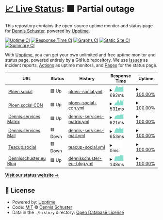 # [📈 Live Status](https://uptime.dennis.services): <!--live status--> **🟧 Partial outage**

This repository contains the open-source uptime monitor and status page for [Dennis Schuster](https://uptime.dennis.services), powered by [Upptime](https://github.com/upptime/upptime).

[![Uptime CI](https://github.com/Dennisschu/uptime/workflows/Uptime%20CI/badge.svg)](https://github.com/Dennisschu/uptime/actions?query=workflow%3A%22Uptime+CI%22)
[![Response Time CI](https://github.com/Dennisschu/uptime/workflows/Response%20Time%20CI/badge.svg)](https://github.com/Dennisschu/uptime/actions?query=workflow%3A%22Response+Time+CI%22)
[![Graphs CI](https://github.com/Dennisschu/uptime/workflows/Graphs%20CI/badge.svg)](https://github.com/Dennisschu/uptime/actions?query=workflow%3A%22Graphs+CI%22)
[![Static Site CI](https://github.com/Dennisschu/uptime/workflows/Static%20Site%20CI/badge.svg)](https://github.com/Dennisschu/uptime/actions?query=workflow%3A%22Static+Site+CI%22)
[![Summary CI](https://github.com/Dennisschu/uptime/workflows/Summary%20CI/badge.svg)](https://github.com/Dennisschu/uptime/actions?query=workflow%3A%22Summary+CI%22)

With [Upptime](https://upptime.js.org), you can get your own unlimited and free uptime monitor and status page, powered entirely by a GitHub repository. We use [Issues](https://github.com/Dennisschu/uptime/issues) as incident reports, [Actions](https://github.com/Dennisschu/uptime/actions) as uptime monitors, and [Pages](https://uptime.dennis.services) for the status page.

<!--start: status pages-->
<!-- This summary is generated by Upptime (https://github.com/upptime/upptime) -->
<!-- Do not edit this manually, your changes will be overwritten -->
<!-- prettier-ignore -->
| URL | Status | History | Response Time | Uptime |
| --- | ------ | ------- | ------------- | ------ |
| <img alt="" src="https://icons.duckduckgo.com/ip3/ploen.social.ico" height="13"> [Ploen.social](https://Ploen.social) | 🟩 Up | [ploen-social.yml](https://github.com/Dennisschu/uptime/commits/HEAD/history/ploen-social.yml) | <details><summary><img alt="Response time graph" src="./graphs/ploen-social/response-time-week.png" height="20"> 692ms</summary><br><a href="https://uptime.dennis.services/history/ploen-social"><img alt="Response time 1575" src="https://img.shields.io/endpoint?url=https%3A%2F%2Fraw.githubusercontent.com%2FDennisschu%2Fuptime%2FHEAD%2Fapi%2Fploen-social%2Fresponse-time.json"></a><br><a href="https://uptime.dennis.services/history/ploen-social"><img alt="24-hour response time 820" src="https://img.shields.io/endpoint?url=https%3A%2F%2Fraw.githubusercontent.com%2FDennisschu%2Fuptime%2FHEAD%2Fapi%2Fploen-social%2Fresponse-time-day.json"></a><br><a href="https://uptime.dennis.services/history/ploen-social"><img alt="7-day response time 692" src="https://img.shields.io/endpoint?url=https%3A%2F%2Fraw.githubusercontent.com%2FDennisschu%2Fuptime%2FHEAD%2Fapi%2Fploen-social%2Fresponse-time-week.json"></a><br><a href="https://uptime.dennis.services/history/ploen-social"><img alt="30-day response time 681" src="https://img.shields.io/endpoint?url=https%3A%2F%2Fraw.githubusercontent.com%2FDennisschu%2Fuptime%2FHEAD%2Fapi%2Fploen-social%2Fresponse-time-month.json"></a><br><a href="https://uptime.dennis.services/history/ploen-social"><img alt="1-year response time 1650" src="https://img.shields.io/endpoint?url=https%3A%2F%2Fraw.githubusercontent.com%2FDennisschu%2Fuptime%2FHEAD%2Fapi%2Fploen-social%2Fresponse-time-year.json"></a></details> | <details><summary><a href="https://uptime.dennis.services/history/ploen-social">100.00%</a></summary><a href="https://uptime.dennis.services/history/ploen-social"><img alt="All-time uptime 100.00%" src="https://img.shields.io/endpoint?url=https%3A%2F%2Fraw.githubusercontent.com%2FDennisschu%2Fuptime%2FHEAD%2Fapi%2Fploen-social%2Fuptime.json"></a><br><a href="https://uptime.dennis.services/history/ploen-social"><img alt="24-hour uptime 100.00%" src="https://img.shields.io/endpoint?url=https%3A%2F%2Fraw.githubusercontent.com%2FDennisschu%2Fuptime%2FHEAD%2Fapi%2Fploen-social%2Fuptime-day.json"></a><br><a href="https://uptime.dennis.services/history/ploen-social"><img alt="7-day uptime 100.00%" src="https://img.shields.io/endpoint?url=https%3A%2F%2Fraw.githubusercontent.com%2FDennisschu%2Fuptime%2FHEAD%2Fapi%2Fploen-social%2Fuptime-week.json"></a><br><a href="https://uptime.dennis.services/history/ploen-social"><img alt="30-day uptime 100.00%" src="https://img.shields.io/endpoint?url=https%3A%2F%2Fraw.githubusercontent.com%2FDennisschu%2Fuptime%2FHEAD%2Fapi%2Fploen-social%2Fuptime-month.json"></a><br><a href="https://uptime.dennis.services/history/ploen-social"><img alt="1-year uptime 100.00%" src="https://img.shields.io/endpoint?url=https%3A%2F%2Fraw.githubusercontent.com%2FDennisschu%2Fuptime%2FHEAD%2Fapi%2Fploen-social%2Fuptime-year.json"></a></details>
| <img alt="" src="https://icons.duckduckgo.com/ip3/cdn.ploen.social.ico" height="13"> [Ploen.social CDN](https://cdn.Ploen.social) | 🟩 Up | [ploen-social-cdn.yml](https://github.com/Dennisschu/uptime/commits/HEAD/history/ploen-social-cdn.yml) | <details><summary><img alt="Response time graph" src="./graphs/ploen-social-cdn/response-time-week.png" height="20"> 531ms</summary><br><a href="https://uptime.dennis.services/history/ploen-social-cdn"><img alt="Response time 489" src="https://img.shields.io/endpoint?url=https%3A%2F%2Fraw.githubusercontent.com%2FDennisschu%2Fuptime%2FHEAD%2Fapi%2Fploen-social-cdn%2Fresponse-time.json"></a><br><a href="https://uptime.dennis.services/history/ploen-social-cdn"><img alt="24-hour response time 799" src="https://img.shields.io/endpoint?url=https%3A%2F%2Fraw.githubusercontent.com%2FDennisschu%2Fuptime%2FHEAD%2Fapi%2Fploen-social-cdn%2Fresponse-time-day.json"></a><br><a href="https://uptime.dennis.services/history/ploen-social-cdn"><img alt="7-day response time 531" src="https://img.shields.io/endpoint?url=https%3A%2F%2Fraw.githubusercontent.com%2FDennisschu%2Fuptime%2FHEAD%2Fapi%2Fploen-social-cdn%2Fresponse-time-week.json"></a><br><a href="https://uptime.dennis.services/history/ploen-social-cdn"><img alt="30-day response time 560" src="https://img.shields.io/endpoint?url=https%3A%2F%2Fraw.githubusercontent.com%2FDennisschu%2Fuptime%2FHEAD%2Fapi%2Fploen-social-cdn%2Fresponse-time-month.json"></a><br><a href="https://uptime.dennis.services/history/ploen-social-cdn"><img alt="1-year response time 494" src="https://img.shields.io/endpoint?url=https%3A%2F%2Fraw.githubusercontent.com%2FDennisschu%2Fuptime%2FHEAD%2Fapi%2Fploen-social-cdn%2Fresponse-time-year.json"></a></details> | <details><summary><a href="https://uptime.dennis.services/history/ploen-social-cdn">100.00%</a></summary><a href="https://uptime.dennis.services/history/ploen-social-cdn"><img alt="All-time uptime 100.00%" src="https://img.shields.io/endpoint?url=https%3A%2F%2Fraw.githubusercontent.com%2FDennisschu%2Fuptime%2FHEAD%2Fapi%2Fploen-social-cdn%2Fuptime.json"></a><br><a href="https://uptime.dennis.services/history/ploen-social-cdn"><img alt="24-hour uptime 100.00%" src="https://img.shields.io/endpoint?url=https%3A%2F%2Fraw.githubusercontent.com%2FDennisschu%2Fuptime%2FHEAD%2Fapi%2Fploen-social-cdn%2Fuptime-day.json"></a><br><a href="https://uptime.dennis.services/history/ploen-social-cdn"><img alt="7-day uptime 100.00%" src="https://img.shields.io/endpoint?url=https%3A%2F%2Fraw.githubusercontent.com%2FDennisschu%2Fuptime%2FHEAD%2Fapi%2Fploen-social-cdn%2Fuptime-week.json"></a><br><a href="https://uptime.dennis.services/history/ploen-social-cdn"><img alt="30-day uptime 100.00%" src="https://img.shields.io/endpoint?url=https%3A%2F%2Fraw.githubusercontent.com%2FDennisschu%2Fuptime%2FHEAD%2Fapi%2Fploen-social-cdn%2Fuptime-month.json"></a><br><a href="https://uptime.dennis.services/history/ploen-social-cdn"><img alt="1-year uptime 100.00%" src="https://img.shields.io/endpoint?url=https%3A%2F%2Fraw.githubusercontent.com%2FDennisschu%2Fuptime%2FHEAD%2Fapi%2Fploen-social-cdn%2Fuptime-year.json"></a></details>
| <img alt="" src="https://icons.duckduckgo.com/ip3/matrix.dennis.services.ico" height="13"> [Dennis.services Matrix](https://matrix.dennis.services) | 🟩 Up | [dennis-services-matrix.yml](https://github.com/Dennisschu/uptime/commits/HEAD/history/dennis-services-matrix.yml) | <details><summary><img alt="Response time graph" src="./graphs/dennis-services-matrix/response-time-week.png" height="20"> 921ms</summary><br><a href="https://uptime.dennis.services/history/dennis-services-matrix"><img alt="Response time 933" src="https://img.shields.io/endpoint?url=https%3A%2F%2Fraw.githubusercontent.com%2FDennisschu%2Fuptime%2FHEAD%2Fapi%2Fdennis-services-matrix%2Fresponse-time.json"></a><br><a href="https://uptime.dennis.services/history/dennis-services-matrix"><img alt="24-hour response time 1210" src="https://img.shields.io/endpoint?url=https%3A%2F%2Fraw.githubusercontent.com%2FDennisschu%2Fuptime%2FHEAD%2Fapi%2Fdennis-services-matrix%2Fresponse-time-day.json"></a><br><a href="https://uptime.dennis.services/history/dennis-services-matrix"><img alt="7-day response time 921" src="https://img.shields.io/endpoint?url=https%3A%2F%2Fraw.githubusercontent.com%2FDennisschu%2Fuptime%2FHEAD%2Fapi%2Fdennis-services-matrix%2Fresponse-time-week.json"></a><br><a href="https://uptime.dennis.services/history/dennis-services-matrix"><img alt="30-day response time 974" src="https://img.shields.io/endpoint?url=https%3A%2F%2Fraw.githubusercontent.com%2FDennisschu%2Fuptime%2FHEAD%2Fapi%2Fdennis-services-matrix%2Fresponse-time-month.json"></a><br><a href="https://uptime.dennis.services/history/dennis-services-matrix"><img alt="1-year response time 933" src="https://img.shields.io/endpoint?url=https%3A%2F%2Fraw.githubusercontent.com%2FDennisschu%2Fuptime%2FHEAD%2Fapi%2Fdennis-services-matrix%2Fresponse-time-year.json"></a></details> | <details><summary><a href="https://uptime.dennis.services/history/dennis-services-matrix">100.00%</a></summary><a href="https://uptime.dennis.services/history/dennis-services-matrix"><img alt="All-time uptime 100.00%" src="https://img.shields.io/endpoint?url=https%3A%2F%2Fraw.githubusercontent.com%2FDennisschu%2Fuptime%2FHEAD%2Fapi%2Fdennis-services-matrix%2Fuptime.json"></a><br><a href="https://uptime.dennis.services/history/dennis-services-matrix"><img alt="24-hour uptime 100.00%" src="https://img.shields.io/endpoint?url=https%3A%2F%2Fraw.githubusercontent.com%2FDennisschu%2Fuptime%2FHEAD%2Fapi%2Fdennis-services-matrix%2Fuptime-day.json"></a><br><a href="https://uptime.dennis.services/history/dennis-services-matrix"><img alt="7-day uptime 100.00%" src="https://img.shields.io/endpoint?url=https%3A%2F%2Fraw.githubusercontent.com%2FDennisschu%2Fuptime%2FHEAD%2Fapi%2Fdennis-services-matrix%2Fuptime-week.json"></a><br><a href="https://uptime.dennis.services/history/dennis-services-matrix"><img alt="30-day uptime 100.00%" src="https://img.shields.io/endpoint?url=https%3A%2F%2Fraw.githubusercontent.com%2FDennisschu%2Fuptime%2FHEAD%2Fapi%2Fdennis-services-matrix%2Fuptime-month.json"></a><br><a href="https://uptime.dennis.services/history/dennis-services-matrix"><img alt="1-year uptime 100.00%" src="https://img.shields.io/endpoint?url=https%3A%2F%2Fraw.githubusercontent.com%2FDennisschu%2Fuptime%2FHEAD%2Fapi%2Fdennis-services-matrix%2Fuptime-year.json"></a></details>
| <img alt="" src="https://icons.duckduckgo.com/ip3/mail-1.dennis.services.ico" height="13"> [Dennis.services Mail](https://mail-1.dennis.services) | 🟥 Down | [dennis-services-mail.yml](https://github.com/Dennisschu/uptime/commits/HEAD/history/dennis-services-mail.yml) | <details><summary><img alt="Response time graph" src="./graphs/dennis-services-mail/response-time-week.png" height="20"> 653ms</summary><br><a href="https://uptime.dennis.services/history/dennis-services-mail"><img alt="Response time 1181" src="https://img.shields.io/endpoint?url=https%3A%2F%2Fraw.githubusercontent.com%2FDennisschu%2Fuptime%2FHEAD%2Fapi%2Fdennis-services-mail%2Fresponse-time.json"></a><br><a href="https://uptime.dennis.services/history/dennis-services-mail"><img alt="24-hour response time 766" src="https://img.shields.io/endpoint?url=https%3A%2F%2Fraw.githubusercontent.com%2FDennisschu%2Fuptime%2FHEAD%2Fapi%2Fdennis-services-mail%2Fresponse-time-day.json"></a><br><a href="https://uptime.dennis.services/history/dennis-services-mail"><img alt="7-day response time 653" src="https://img.shields.io/endpoint?url=https%3A%2F%2Fraw.githubusercontent.com%2FDennisschu%2Fuptime%2FHEAD%2Fapi%2Fdennis-services-mail%2Fresponse-time-week.json"></a><br><a href="https://uptime.dennis.services/history/dennis-services-mail"><img alt="30-day response time 2645" src="https://img.shields.io/endpoint?url=https%3A%2F%2Fraw.githubusercontent.com%2FDennisschu%2Fuptime%2FHEAD%2Fapi%2Fdennis-services-mail%2Fresponse-time-month.json"></a><br><a href="https://uptime.dennis.services/history/dennis-services-mail"><img alt="1-year response time 1217" src="https://img.shields.io/endpoint?url=https%3A%2F%2Fraw.githubusercontent.com%2FDennisschu%2Fuptime%2FHEAD%2Fapi%2Fdennis-services-mail%2Fresponse-time-year.json"></a></details> | <details><summary><a href="https://uptime.dennis.services/history/dennis-services-mail">100.00%</a></summary><a href="https://uptime.dennis.services/history/dennis-services-mail"><img alt="All-time uptime 100.00%" src="https://img.shields.io/endpoint?url=https%3A%2F%2Fraw.githubusercontent.com%2FDennisschu%2Fuptime%2FHEAD%2Fapi%2Fdennis-services-mail%2Fuptime.json"></a><br><a href="https://uptime.dennis.services/history/dennis-services-mail"><img alt="24-hour uptime 100.00%" src="https://img.shields.io/endpoint?url=https%3A%2F%2Fraw.githubusercontent.com%2FDennisschu%2Fuptime%2FHEAD%2Fapi%2Fdennis-services-mail%2Fuptime-day.json"></a><br><a href="https://uptime.dennis.services/history/dennis-services-mail"><img alt="7-day uptime 100.00%" src="https://img.shields.io/endpoint?url=https%3A%2F%2Fraw.githubusercontent.com%2FDennisschu%2Fuptime%2FHEAD%2Fapi%2Fdennis-services-mail%2Fuptime-week.json"></a><br><a href="https://uptime.dennis.services/history/dennis-services-mail"><img alt="30-day uptime 100.00%" src="https://img.shields.io/endpoint?url=https%3A%2F%2Fraw.githubusercontent.com%2FDennisschu%2Fuptime%2FHEAD%2Fapi%2Fdennis-services-mail%2Fuptime-month.json"></a><br><a href="https://uptime.dennis.services/history/dennis-services-mail"><img alt="1-year uptime 100.00%" src="https://img.shields.io/endpoint?url=https%3A%2F%2Fraw.githubusercontent.com%2FDennisschu%2Fuptime%2FHEAD%2Fapi%2Fdennis-services-mail%2Fuptime-year.json"></a></details>
| <img alt="" src="https://icons.duckduckgo.com/ip3/teacup.social.ico" height="13"> [Teacup.social](https://teacup.social) | 🟥 Down | [teacup-social.yml](https://github.com/Dennisschu/uptime/commits/HEAD/history/teacup-social.yml) | <details><summary><img alt="Response time graph" src="./graphs/teacup-social/response-time-week.png" height="20"> 0ms</summary><br><a href="https://uptime.dennis.services/history/teacup-social"><img alt="Response time 1490" src="https://img.shields.io/endpoint?url=https%3A%2F%2Fraw.githubusercontent.com%2FDennisschu%2Fuptime%2FHEAD%2Fapi%2Fteacup-social%2Fresponse-time.json"></a><br><a href="https://uptime.dennis.services/history/teacup-social"><img alt="24-hour response time 0" src="https://img.shields.io/endpoint?url=https%3A%2F%2Fraw.githubusercontent.com%2FDennisschu%2Fuptime%2FHEAD%2Fapi%2Fteacup-social%2Fresponse-time-day.json"></a><br><a href="https://uptime.dennis.services/history/teacup-social"><img alt="7-day response time 0" src="https://img.shields.io/endpoint?url=https%3A%2F%2Fraw.githubusercontent.com%2FDennisschu%2Fuptime%2FHEAD%2Fapi%2Fteacup-social%2Fresponse-time-week.json"></a><br><a href="https://uptime.dennis.services/history/teacup-social"><img alt="30-day response time 0" src="https://img.shields.io/endpoint?url=https%3A%2F%2Fraw.githubusercontent.com%2FDennisschu%2Fuptime%2FHEAD%2Fapi%2Fteacup-social%2Fresponse-time-month.json"></a><br><a href="https://uptime.dennis.services/history/teacup-social"><img alt="1-year response time 1559" src="https://img.shields.io/endpoint?url=https%3A%2F%2Fraw.githubusercontent.com%2FDennisschu%2Fuptime%2FHEAD%2Fapi%2Fteacup-social%2Fresponse-time-year.json"></a></details> | <details><summary><a href="https://uptime.dennis.services/history/teacup-social">100.00%</a></summary><a href="https://uptime.dennis.services/history/teacup-social"><img alt="All-time uptime 100.00%" src="https://img.shields.io/endpoint?url=https%3A%2F%2Fraw.githubusercontent.com%2FDennisschu%2Fuptime%2FHEAD%2Fapi%2Fteacup-social%2Fuptime.json"></a><br><a href="https://uptime.dennis.services/history/teacup-social"><img alt="24-hour uptime 100.00%" src="https://img.shields.io/endpoint?url=https%3A%2F%2Fraw.githubusercontent.com%2FDennisschu%2Fuptime%2FHEAD%2Fapi%2Fteacup-social%2Fuptime-day.json"></a><br><a href="https://uptime.dennis.services/history/teacup-social"><img alt="7-day uptime 100.00%" src="https://img.shields.io/endpoint?url=https%3A%2F%2Fraw.githubusercontent.com%2FDennisschu%2Fuptime%2FHEAD%2Fapi%2Fteacup-social%2Fuptime-week.json"></a><br><a href="https://uptime.dennis.services/history/teacup-social"><img alt="30-day uptime 100.00%" src="https://img.shields.io/endpoint?url=https%3A%2F%2Fraw.githubusercontent.com%2FDennisschu%2Fuptime%2FHEAD%2Fapi%2Fteacup-social%2Fuptime-month.json"></a><br><a href="https://uptime.dennis.services/history/teacup-social"><img alt="1-year uptime 100.00%" src="https://img.shields.io/endpoint?url=https%3A%2F%2Fraw.githubusercontent.com%2FDennisschu%2Fuptime%2FHEAD%2Fapi%2Fteacup-social%2Fuptime-year.json"></a></details>
| <img alt="" src="https://icons.duckduckgo.com/ip3/dennisschuster.eu.ico" height="13"> [Dennisschuster.eu Blog](https://Dennisschuster.eu) | 🟩 Up | [dennisschuster-eu-blog.yml](https://github.com/Dennisschu/uptime/commits/HEAD/history/dennisschuster-eu-blog.yml) | <details><summary><img alt="Response time graph" src="./graphs/dennisschuster-eu-blog/response-time-week.png" height="20"> 148ms</summary><br><a href="https://uptime.dennis.services/history/dennisschuster-eu-blog"><img alt="Response time 211" src="https://img.shields.io/endpoint?url=https%3A%2F%2Fraw.githubusercontent.com%2FDennisschu%2Fuptime%2FHEAD%2Fapi%2Fdennisschuster-eu-blog%2Fresponse-time.json"></a><br><a href="https://uptime.dennis.services/history/dennisschuster-eu-blog"><img alt="24-hour response time 164" src="https://img.shields.io/endpoint?url=https%3A%2F%2Fraw.githubusercontent.com%2FDennisschu%2Fuptime%2FHEAD%2Fapi%2Fdennisschuster-eu-blog%2Fresponse-time-day.json"></a><br><a href="https://uptime.dennis.services/history/dennisschuster-eu-blog"><img alt="7-day response time 148" src="https://img.shields.io/endpoint?url=https%3A%2F%2Fraw.githubusercontent.com%2FDennisschu%2Fuptime%2FHEAD%2Fapi%2Fdennisschuster-eu-blog%2Fresponse-time-week.json"></a><br><a href="https://uptime.dennis.services/history/dennisschuster-eu-blog"><img alt="30-day response time 194" src="https://img.shields.io/endpoint?url=https%3A%2F%2Fraw.githubusercontent.com%2FDennisschu%2Fuptime%2FHEAD%2Fapi%2Fdennisschuster-eu-blog%2Fresponse-time-month.json"></a><br><a href="https://uptime.dennis.services/history/dennisschuster-eu-blog"><img alt="1-year response time 210" src="https://img.shields.io/endpoint?url=https%3A%2F%2Fraw.githubusercontent.com%2FDennisschu%2Fuptime%2FHEAD%2Fapi%2Fdennisschuster-eu-blog%2Fresponse-time-year.json"></a></details> | <details><summary><a href="https://uptime.dennis.services/history/dennisschuster-eu-blog">100.00%</a></summary><a href="https://uptime.dennis.services/history/dennisschuster-eu-blog"><img alt="All-time uptime 100.00%" src="https://img.shields.io/endpoint?url=https%3A%2F%2Fraw.githubusercontent.com%2FDennisschu%2Fuptime%2FHEAD%2Fapi%2Fdennisschuster-eu-blog%2Fuptime.json"></a><br><a href="https://uptime.dennis.services/history/dennisschuster-eu-blog"><img alt="24-hour uptime 100.00%" src="https://img.shields.io/endpoint?url=https%3A%2F%2Fraw.githubusercontent.com%2FDennisschu%2Fuptime%2FHEAD%2Fapi%2Fdennisschuster-eu-blog%2Fuptime-day.json"></a><br><a href="https://uptime.dennis.services/history/dennisschuster-eu-blog"><img alt="7-day uptime 100.00%" src="https://img.shields.io/endpoint?url=https%3A%2F%2Fraw.githubusercontent.com%2FDennisschu%2Fuptime%2FHEAD%2Fapi%2Fdennisschuster-eu-blog%2Fuptime-week.json"></a><br><a href="https://uptime.dennis.services/history/dennisschuster-eu-blog"><img alt="30-day uptime 100.00%" src="https://img.shields.io/endpoint?url=https%3A%2F%2Fraw.githubusercontent.com%2FDennisschu%2Fuptime%2FHEAD%2Fapi%2Fdennisschuster-eu-blog%2Fuptime-month.json"></a><br><a href="https://uptime.dennis.services/history/dennisschuster-eu-blog"><img alt="1-year uptime 100.00%" src="https://img.shields.io/endpoint?url=https%3A%2F%2Fraw.githubusercontent.com%2FDennisschu%2Fuptime%2FHEAD%2Fapi%2Fdennisschuster-eu-blog%2Fuptime-year.json"></a></details>

<!--end: status pages-->

[**Visit our status website →**](https://uptime.dennis.services)

## 📄 License

- Powered by: [Upptime](https://github.com/upptime/upptime)
- Code: [MIT](./LICENSE) © [Dennis Schuster](https://uptime.dennis.services)
- Data in the `./history` directory: [Open Database License](https://opendatacommons.org/licenses/odbl/1-0/)
